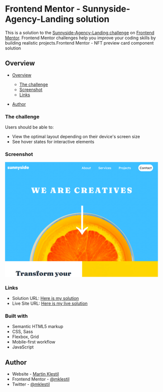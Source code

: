 # Frontend Mentor - Sunnyside-Agency-Landing solution
 This is a solution to the [Sunnyside-Agency-Landing challenge](https://www.frontendmentor.io/challenges/sunnyside-agency-landing-page-7yVs3B6ef) on [Frontend Mentor](https://www.frontendmentor.io/). Frontend Mentor challenges help you improve your coding skills by building realistic projects.Frontend Mentor - NFT preview card component solution

## Overview

- [Overview](#overview)
  - [The challenge](#the-challenge)
  - [Screenshot](#screenshot)
  - [Links](#links)

- [Author](#author)


### The challenge
  Users should be able to:
- View the optimal layout depending on their device's screen size
- See hover states for interactive elements

### Screenshot

![](./images/screenshot.png)

### Links

- Solution URL: [Here is my solution](https://github.com/mklestil/sunnyside-agency-landing-page)
- Live Site URL: [Here is my live solution](https://mklestil.github.io/sunnyside-agency-landing-page/)

### Built with

- Semantic HTML5 markup
- CSS, Sass
- Flexbox, Grid
- Mobile-first workflow
- JavaScript

## Author

- Website - [Martin Klestil](https://github.com/mklestil)
- Frontend Mentor - [@mklestil](https://www.frontendmentor.io/profile/mklestil)
- Twitter - [@mklestil](https://twitter.com/MKlestil)
